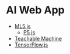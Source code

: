 
# AI Web App
- [ML5.js](./ml5.md)
  - [P5.js](./p5.md)  
- [Teachable Machine](./tm.md)
- [TensorFlow.js](./tfjs.md)

